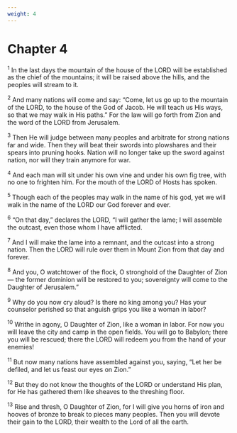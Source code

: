```yaml
---
weight: 4
---
```


# Chapter 4

<sup>1</sup> In the last days the mountain of the house of the LORD will be established as the chief of the mountains; it will be raised above the hills, and the peoples will stream to it. 

<sup>2</sup> And many nations will come and say: “Come, let us go up to the mountain of the LORD, to the house of the God of Jacob. He will teach us His ways, so that we may walk in His paths.” For the law will go forth from Zion and the word of the LORD from Jerusalem. 

<sup>3</sup> Then He will judge between many peoples and arbitrate for strong nations far and wide. Then they will beat their swords into plowshares and their spears into pruning hooks. Nation will no longer take up the sword against nation, nor will they train anymore for war. 

<sup>4</sup> And each man will sit under his own vine and under his own fig tree, with no one to frighten him. For the mouth of the LORD of Hosts has spoken. 

<sup>5</sup> Though each of the peoples may walk in the name of his god, yet we will walk in the name of the LORD our God forever and ever. 

<sup>6</sup> “On that day,” declares the LORD, “I will gather the lame; I will assemble the outcast, even those whom I have afflicted. 

<sup>7</sup> And I will make the lame into a remnant, and the outcast into a strong nation. Then the LORD will rule over them in Mount Zion from that day and forever. 

<sup>8</sup> And you, O watchtower of the flock, O stronghold of the Daughter of Zion— the former dominion will be restored to you; sovereignty will come to the Daughter of Jerusalem.” 

<sup>9</sup> Why do you now cry aloud? Is there no king among you? Has your counselor perished so that anguish grips you like a woman in labor? 

<sup>10</sup> Writhe in agony, O Daughter of Zion, like a woman in labor. For now you will leave the city and camp in the open fields. You will go to Babylon; there you will be rescued; there the LORD will redeem you from the hand of your enemies! 

<sup>11</sup> But now many nations have assembled against you, saying, “Let her be defiled, and let us feast our eyes on Zion.” 

<sup>12</sup> But they do not know the thoughts of the LORD or understand His plan, for He has gathered them like sheaves to the threshing floor. 

<sup>13</sup> Rise and thresh, O Daughter of Zion, for I will give you horns of iron and hooves of bronze to break to pieces many peoples. Then you will devote their gain to the LORD, their wealth to the Lord of all the earth. 


